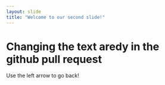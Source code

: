 ```yaml
---
layout: slide
title: "Welcome to our second slide!"
---
```

# Changing the text aredy in the github pull request
Use the left arrow to go back!
